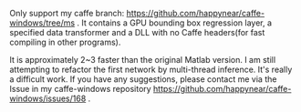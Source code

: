Only support my caffe branch: https://github.com/happynear/caffe-windows/tree/ms . It contains a GPU bounding box regression layer,
a specified data transformer and a DLL with no Caffe headers(for fast compiling in other programs). 

It is approximately 2~3 faster than the original Matlab version. I am still attempting to refactor the first network by multi-thread inference. It's really a difficult work. If you have any suggestions, please contact me via the Issue in my caffe-windows
repository https://github.com/happynear/caffe-windows/issues/168 .
